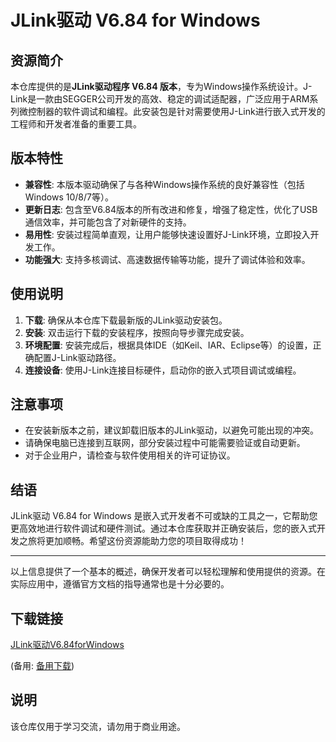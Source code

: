 # JLink驱动 V6.84 for Windows

## 资源简介

本仓库提供的是**JLink驱动程序 V6.84 版本**，专为Windows操作系统设计。J-Link是一款由SEGGER公司开发的高效、稳定的调试适配器，广泛应用于ARM系列微控制器的软件调试和编程。此安装包是针对需要使用J-Link进行嵌入式开发的工程师和开发者准备的重要工具。

## 版本特性

- **兼容性**: 本版本驱动确保了与各种Windows操作系统的良好兼容性（包括Windows 10/8/7等）。
- **更新日志**: 包含至V6.84版本的所有改进和修复，增强了稳定性，优化了USB通信效率，并可能包含了对新硬件的支持。
- **易用性**: 安装过程简单直观，让用户能够快速设置好J-Link环境，立即投入开发工作。
- **功能强大**: 支持多核调试、高速数据传输等功能，提升了调试体验和效率。

## 使用说明

1. **下载**: 确保从本仓库下载最新版的JLink驱动安装包。
2. **安装**: 双击运行下载的安装程序，按照向导步骤完成安装。
3. **环境配置**: 安装完成后，根据具体IDE（如Keil、IAR、Eclipse等）的设置，正确配置J-Link驱动路径。
4. **连接设备**: 使用J-Link连接目标硬件，启动你的嵌入式项目调试或编程。

## 注意事项

- 在安装新版本之前，建议卸载旧版本的JLink驱动，以避免可能出现的冲突。
- 请确保电脑已连接到互联网，部分安装过程中可能需要验证或自动更新。
- 对于企业用户，请检查与软件使用相关的许可证协议。

## 结语

JLink驱动 V6.84 for Windows 是嵌入式开发者不可或缺的工具之一，它帮助您更高效地进行软件调试和硬件测试。通过本仓库获取并正确安装后，您的嵌入式开发之旅将更加顺畅。希望这份资源能助力您的项目取得成功！

---

以上信息提供了一个基本的概述，确保开发者可以轻松理解和使用提供的资源。在实际应用中，遵循官方文档的指导通常也是十分必要的。

## 下载链接
[JLink驱动V6.84forWindows](https://pan.quark.cn/s/1ba79d30eac1) 

(备用: [备用下载](https://pan.baidu.com/s/1cZqOVJOiS_-mz8_Ip_fowQ?pwd=1234))

## 说明

该仓库仅用于学习交流，请勿用于商业用途。
